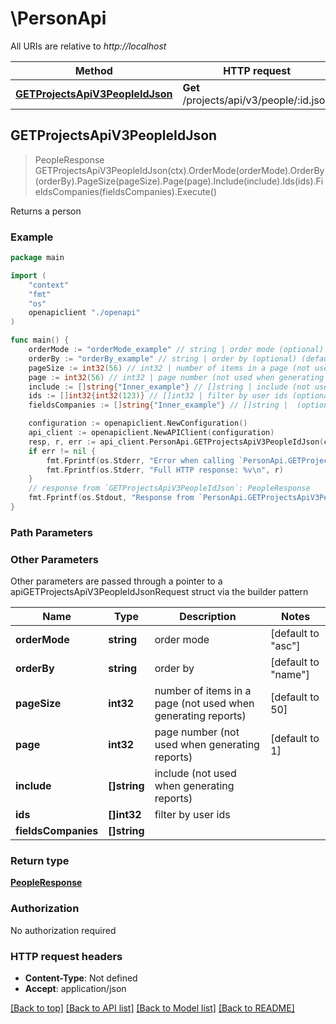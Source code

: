 # \PersonApi

All URIs are relative to *http://localhost*

Method | HTTP request | Description
------------- | ------------- | -------------
[**GETProjectsApiV3PeopleIdJson**](PersonApi.md#GETProjectsApiV3PeopleIdJson) | **Get** /projects/api/v3/people/:id.json | Returns a person



## GETProjectsApiV3PeopleIdJson

> PeopleResponse GETProjectsApiV3PeopleIdJson(ctx).OrderMode(orderMode).OrderBy(orderBy).PageSize(pageSize).Page(page).Include(include).Ids(ids).FieldsCompanies(fieldsCompanies).Execute()

Returns a person



### Example

```go
package main

import (
    "context"
    "fmt"
    "os"
    openapiclient "./openapi"
)

func main() {
    orderMode := "orderMode_example" // string | order mode (optional) (default to "asc")
    orderBy := "orderBy_example" // string | order by (optional) (default to "name")
    pageSize := int32(56) // int32 | number of items in a page (not used when generating reports) (optional) (default to 50)
    page := int32(56) // int32 | page number (not used when generating reports) (optional) (default to 1)
    include := []string{"Inner_example"} // []string | include (not used when generating reports) (optional)
    ids := []int32{int32(123)} // []int32 | filter by user ids (optional)
    fieldsCompanies := []string{"Inner_example"} // []string |  (optional)

    configuration := openapiclient.NewConfiguration()
    api_client := openapiclient.NewAPIClient(configuration)
    resp, r, err := api_client.PersonApi.GETProjectsApiV3PeopleIdJson(context.Background()).OrderMode(orderMode).OrderBy(orderBy).PageSize(pageSize).Page(page).Include(include).Ids(ids).FieldsCompanies(fieldsCompanies).Execute()
    if err != nil {
        fmt.Fprintf(os.Stderr, "Error when calling `PersonApi.GETProjectsApiV3PeopleIdJson``: %v\n", err)
        fmt.Fprintf(os.Stderr, "Full HTTP response: %v\n", r)
    }
    // response from `GETProjectsApiV3PeopleIdJson`: PeopleResponse
    fmt.Fprintf(os.Stdout, "Response from `PersonApi.GETProjectsApiV3PeopleIdJson`: %v\n", resp)
}
```

### Path Parameters



### Other Parameters

Other parameters are passed through a pointer to a apiGETProjectsApiV3PeopleIdJsonRequest struct via the builder pattern


Name | Type | Description  | Notes
------------- | ------------- | ------------- | -------------
 **orderMode** | **string** | order mode | [default to &quot;asc&quot;]
 **orderBy** | **string** | order by | [default to &quot;name&quot;]
 **pageSize** | **int32** | number of items in a page (not used when generating reports) | [default to 50]
 **page** | **int32** | page number (not used when generating reports) | [default to 1]
 **include** | **[]string** | include (not used when generating reports) | 
 **ids** | **[]int32** | filter by user ids | 
 **fieldsCompanies** | **[]string** |  | 

### Return type

[**PeopleResponse**](PeopleResponse.md)

### Authorization

No authorization required

### HTTP request headers

- **Content-Type**: Not defined
- **Accept**: application/json

[[Back to top]](#) [[Back to API list]](../README.md#documentation-for-api-endpoints)
[[Back to Model list]](../README.md#documentation-for-models)
[[Back to README]](../README.md)

